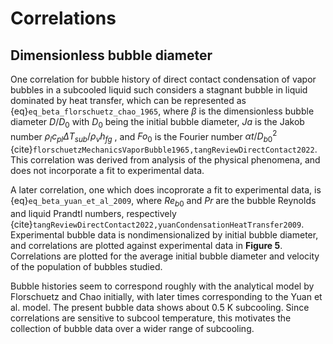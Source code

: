 # Correlations

## Dimensionless bubble diameter

One correlation for bubble history of direct contact condensation of vapor bubbles in a subcooled liquid such considers a stagnant bubble in liquid dominated by heat transfer, which can be represented as {eq}`eq_beta_florschuetz_chao_1965`, where $\beta$ is the dimensionless bubble diameter ${D}/{{D}_{0}}$ with ${D}_{0}$ being the initial bubble diameter, ${Ja}$ is the Jakob number ${\rho}_{l} {c}_{pl} {\Delta {T}_{sub}} / {\rho}_{v} {h}_{fg}$ , and ${Fo}_{0}$ is the Fourier number ${\alpha} {t}/{{D}_{b0}^{2}}$ {cite}`florschuetzMechanicsVaporBubble1965,tangReviewDirectContact2022`. This correlation was derived from analysis of the physical phenomena, and does not incorporate a fit to experimental data.

A later correlation, one which does incoprorate a fit to experimental data, is {eq}`eq_beta_yuan_et_al_2009`, where ${Re}_{b0}$ and ${Pr}$ are the bubble Reynolds and liquid Prandtl numbers, respectively {cite}`tangReviewDirectContact2022,yuanCondensationHeatTransfer2009`. Experimental bubble data is nondimensionalized by initial bubble diameter, and correlations are plotted against experimental data in **Figure&NonBreakingSpace;5**. Correlations are plotted for the average initial bubble diameter and velocity of the population of bubbles studied.

Bubble histories seem to correspond roughly with the analytical model by Florschuetz and Chao initially, with later times corresponding to the Yuan et al. model. The present bubble data shows about 0.5&NonBreakingSpace;K subcooling. Since correlations are sensitive to subcool temperature, this motivates the collection of bubble data over a wider range of subcooling.

